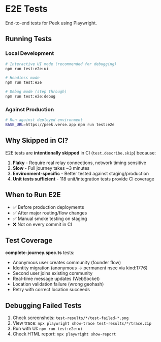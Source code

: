 # E2E Tests

End-to-end tests for Peek using Playwright.

## Running Tests

### Local Development
```bash
# Interactive UI mode (recommended for debugging)
npm run test:e2e:ui

# Headless mode
npm run test:e2e

# Debug mode (step through)
npm run test:e2e:debug
```

### Against Production
```bash
# Run against deployed environment
BASE_URL=https://peek.verse.app npm run test:e2e
```

## Why Skipped in CI?

E2E tests are **intentionally skipped** in CI (`test.describe.skip`) because:

1. **Flaky** - Require real relay connections, network timing sensitive
2. **Slow** - Full journey takes ~3 minutes
3. **Environment-specific** - Better tested against staging/production
4. **Unit tests sufficient** - 118 unit/integration tests provide CI coverage

## When to Run E2E

- ✅ Before production deployments
- ✅ After major routing/flow changes
- ✅ Manual smoke testing on staging
- ❌ Not on every commit in CI

## Test Coverage

**complete-journey.spec.ts** tests:
- Anonymous user creates community (founder flow)
- Identity migration (anonymous → permanent nsec via kind:1776)
- Second user joins existing community
- Real-time message updates (WebSocket)
- Location validation failure (wrong geohash)
- Retry with correct location succeeds

## Debugging Failed Tests

1. Check screenshots: `test-results/*/test-failed-*.png`
2. View trace: `npx playwright show-trace test-results/*/trace.zip`
3. Run with UI: `npm run test:e2e:ui`
4. Check HTML report: `npx playwright show-report`
